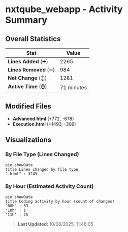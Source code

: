# nxtqube_webapp - Activity Summary 

## Overall Statistics

| Stat                   | Value                                                             |
| ---------------------- | ----------------------------------------------------------------- |
| **Lines Added** (➕)   | 2265                                          |
| **Lines Removed** (➖) | 984                                        |
| **Net Change** (↕)    | 1281                |
| **Active Time** (⌚)   | 71 minutes |


## Modified Files
- **Advanced.html** (+772, -678)
- **Execution.html** (+1493, -306)

## Visualizations

### By File Type (Lines Changed)

```mermaid
pie showData
title Lines changed by file type
".html" : 3249
```

### By Hour (Estimated Activity Count)

```mermaid
pie showData
title Coding activity by hour (count of changes)
"00h" : 33
"10h" : 1
"11h" : 25
```


> **Last Updated:** 10/08/2025, 11:46:05